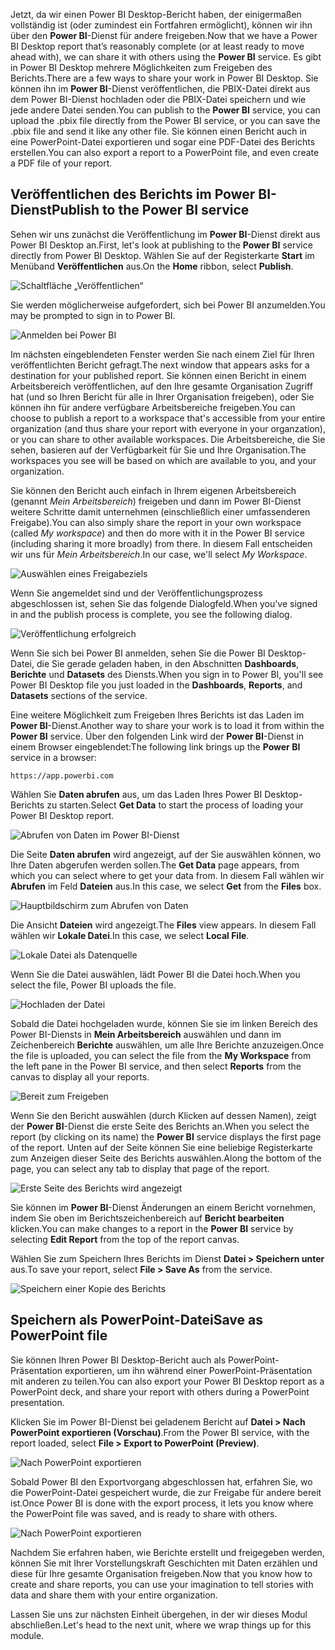 <span data-ttu-id="80e2e-101">Jetzt, da wir einen Power BI Desktop-Bericht haben, der einigermaßen vollständig ist (oder zumindest ein Fortfahren ermöglicht), können wir ihn über den **Power BI**-Dienst für andere freigeben.</span><span class="sxs-lookup"><span data-stu-id="80e2e-101">Now that we have a Power BI Desktop report that’s reasonably complete (or at least ready to move ahead with), we can share it with others using the **Power BI** service.</span></span> <span data-ttu-id="80e2e-102">Es gibt in Power BI Desktop mehrere Möglichkeiten zum Freigeben des Berichts.</span><span class="sxs-lookup"><span data-stu-id="80e2e-102">There are a few ways to share your work in Power BI Desktop.</span></span> <span data-ttu-id="80e2e-103">Sie können ihn im **Power BI**-Dienst veröffentlichen, die PBIX-Datei direkt aus dem Power BI-Dienst hochladen oder die PBIX-Datei speichern und wie jede andere Datei senden.</span><span class="sxs-lookup"><span data-stu-id="80e2e-103">You can publish to the **Power BI** service, you can upload the .pbix file directly from the Power BI service, or you can save the .pbix file and send it like any other file.</span></span> <span data-ttu-id="80e2e-104">Sie können einen Bericht auch in eine PowerPoint-Datei exportieren und sogar eine PDF-Datei des Berichts erstellen.</span><span class="sxs-lookup"><span data-stu-id="80e2e-104">You can also export a report to a PowerPoint file, and even create a PDF file of your report.</span></span>

## <a name="publish-to-the-power-bi-service"></a><span data-ttu-id="80e2e-105">Veröffentlichen des Berichts im Power BI-Dienst</span><span class="sxs-lookup"><span data-stu-id="80e2e-105">Publish to the Power BI service</span></span>
<span data-ttu-id="80e2e-106">Sehen wir uns zunächst die Veröffentlichung im **Power BI**-Dienst direkt aus Power BI Desktop an.</span><span class="sxs-lookup"><span data-stu-id="80e2e-106">First, let's look at publishing to the **Power BI** service directly from Power BI Desktop.</span></span> <span data-ttu-id="80e2e-107">Wählen Sie auf der Registerkarte **Start** im Menüband **Veröffentlichen** aus.</span><span class="sxs-lookup"><span data-stu-id="80e2e-107">On the **Home** ribbon, select **Publish**.</span></span>

![Schaltfläche „Veröffentlichen“](../media/pbid-share_01.png)

<span data-ttu-id="80e2e-109">Sie werden möglicherweise aufgefordert, sich bei Power BI anzumelden.</span><span class="sxs-lookup"><span data-stu-id="80e2e-109">You may be prompted to sign in to Power BI.</span></span>

![Anmelden bei Power BI](../media/pbid-share_02.png)

<span data-ttu-id="80e2e-111">Im nächsten eingeblendeten Fenster werden Sie nach einem Ziel für Ihren veröffentlichten Bericht gefragt.</span><span class="sxs-lookup"><span data-stu-id="80e2e-111">The next window that appears asks for a destination for your published report.</span></span> <span data-ttu-id="80e2e-112">Sie können einen Bericht in einem Arbeitsbereich veröffentlichen, auf den Ihre gesamte Organisation Zugriff hat (und so Ihren Bericht für alle in Ihrer Organisation freigeben), oder Sie können ihn für andere verfügbare Arbeitsbereiche freigeben.</span><span class="sxs-lookup"><span data-stu-id="80e2e-112">You can choose to publish a report to a workspace that's accessible from your entire organization (and thus share your report with everyone in your organzation), or you can share to other available workspaces.</span></span> <span data-ttu-id="80e2e-113">Die Arbeitsbereiche, die Sie sehen, basieren auf der Verfügbarkeit für Sie und Ihre Organisation.</span><span class="sxs-lookup"><span data-stu-id="80e2e-113">The workspaces you see will be based on which are available to you, and your organization.</span></span>

<span data-ttu-id="80e2e-114">Sie können den Bericht auch einfach in Ihrem eigenen Arbeitsbereich (genannt *Mein Arbeitsbereich*) freigeben und dann im Power BI-Dienst weitere Schritte damit unternehmen (einschließlich einer umfassenderen Freigabe).</span><span class="sxs-lookup"><span data-stu-id="80e2e-114">You can also simply share the report in your own workspace (called *My workspace*) and then do more with it in the Power BI service (including sharing it more broadly) from there.</span></span> <span data-ttu-id="80e2e-115">In diesem Fall entscheiden wir uns für *Mein Arbeitsbereich*.</span><span class="sxs-lookup"><span data-stu-id="80e2e-115">In our case, we'll select *My Workspace*.</span></span>

![Auswählen eines Freigabeziels](../media/pbid-share_02b.png)

<span data-ttu-id="80e2e-117">Wenn Sie angemeldet sind und der Veröffentlichungsprozess abgeschlossen ist, sehen Sie das folgende Dialogfeld.</span><span class="sxs-lookup"><span data-stu-id="80e2e-117">When you've signed in and the publish process is complete, you see the following dialog.</span></span>

![Veröffentlichung erfolgreich](../media/pbid-share_03.png)

<span data-ttu-id="80e2e-119">Wenn Sie sich bei Power BI anmelden, sehen Sie die Power BI Desktop-Datei, die Sie gerade geladen haben, in den Abschnitten **Dashboards**, **Berichte** und **Datasets** des Diensts.</span><span class="sxs-lookup"><span data-stu-id="80e2e-119">When you sign in to Power BI, you'll see Power BI Desktop file you just loaded in the **Dashboards**, **Reports**, and **Datasets** sections of the service.</span></span>

<span data-ttu-id="80e2e-120">Eine weitere Möglichkeit zum Freigeben Ihres Berichts ist das Laden im **Power BI**-Dienst.</span><span class="sxs-lookup"><span data-stu-id="80e2e-120">Another way to share your work is to load it from within the **Power BI** service.</span></span> <span data-ttu-id="80e2e-121">Über den folgenden Link wird der **Power BI**-Dienst in einem Browser eingeblendet:</span><span class="sxs-lookup"><span data-stu-id="80e2e-121">The following link brings up the **Power BI** service in a browser:</span></span>

`https://app.powerbi.com`

<span data-ttu-id="80e2e-122">Wählen Sie **Daten abrufen** aus, um das Laden Ihres Power BI Desktop-Berichts zu starten.</span><span class="sxs-lookup"><span data-stu-id="80e2e-122">Select **Get Data** to start the process of loading your Power BI Desktop report.</span></span>

![Abrufen von Daten im Power BI-Dienst](../media/pbid-share_04.png)

<span data-ttu-id="80e2e-124">Die Seite **Daten abrufen** wird angezeigt, auf der Sie auswählen können, wo Ihre Daten abgerufen werden sollen.</span><span class="sxs-lookup"><span data-stu-id="80e2e-124">The **Get Data** page appears, from which you can select where to get your data from.</span></span> <span data-ttu-id="80e2e-125">In diesem Fall wählen wir **Abrufen** im Feld **Dateien** aus.</span><span class="sxs-lookup"><span data-stu-id="80e2e-125">In this case, we select **Get** from the **Files** box.</span></span>

![Hauptbildschirm zum Abrufen von Daten](../media/pbid-share_05.png)

<span data-ttu-id="80e2e-127">Die Ansicht **Dateien** wird angezeigt.</span><span class="sxs-lookup"><span data-stu-id="80e2e-127">The **Files** view appears.</span></span> <span data-ttu-id="80e2e-128">In diesem Fall wählen wir **Lokale Datei**.</span><span class="sxs-lookup"><span data-stu-id="80e2e-128">In this case, we select **Local File**.</span></span>

![Lokale Datei als Datenquelle](../media/pbid-share_06.png)

<span data-ttu-id="80e2e-130">Wenn Sie die Datei auswählen, lädt Power BI die Datei hoch.</span><span class="sxs-lookup"><span data-stu-id="80e2e-130">When you select the file, Power BI uploads the file.</span></span>

![Hochladen der Datei](../media/pbid-share_07.png)

<span data-ttu-id="80e2e-132">Sobald die Datei hochgeladen wurde, können Sie sie im linken Bereich des Power BI-Diensts in **Mein Arbeitsbereich** auswählen und dann im Zeichenbereich **Berichte** auswählen, um alle Ihre Berichte anzuzeigen.</span><span class="sxs-lookup"><span data-stu-id="80e2e-132">Once the file is uploaded, you can select the file from the **My Workspace** from the left pane in the Power BI service, and then select **Reports** from the canvas to display all your reports.</span></span>

![Bereit zum Freigeben](../media/pbid-share_08.png)

<span data-ttu-id="80e2e-134">Wenn Sie den Bericht auswählen (durch Klicken auf dessen Namen), zeigt der **Power BI**-Dienst die erste Seite des Berichts an.</span><span class="sxs-lookup"><span data-stu-id="80e2e-134">When you select the report (by clicking on its name) the **Power BI** service displays the first page of the report.</span></span> <span data-ttu-id="80e2e-135">Unten auf der Seite können Sie eine beliebige Registerkarte zum Anzeigen dieser Seite des Berichts auswählen.</span><span class="sxs-lookup"><span data-stu-id="80e2e-135">Along the bottom of the page, you can select any tab to display that page of the report.</span></span>

![Erste Seite des Berichts wird angezeigt](../media/pbid-share_09.png)

<span data-ttu-id="80e2e-137">Sie können im **Power BI**-Dienst Änderungen an einem Bericht vornehmen, indem Sie oben im Berichtszeichenbereich auf **Bericht bearbeiten** klicken.</span><span class="sxs-lookup"><span data-stu-id="80e2e-137">You can make changes to a report in the **Power BI** service by selecting **Edit Report** from the top of the report canvas.</span></span>

<span data-ttu-id="80e2e-138">Wählen Sie zum Speichern Ihres Berichts im Dienst **Datei > Speichern unter** aus.</span><span class="sxs-lookup"><span data-stu-id="80e2e-138">To save your report, select **File > Save As** from the service.</span></span> 

![Speichern einer Kopie des Berichts](../media/pbid-share_10.png)

## <a name="save-as-powerpoint-file"></a><span data-ttu-id="80e2e-140">Speichern als PowerPoint-Datei</span><span class="sxs-lookup"><span data-stu-id="80e2e-140">Save as PowerPoint file</span></span>

<span data-ttu-id="80e2e-141">Sie können Ihren Power BI Desktop-Bericht auch als PowerPoint-Präsentation exportieren, um ihn während einer PowerPoint-Präsentation mit anderen zu teilen.</span><span class="sxs-lookup"><span data-stu-id="80e2e-141">You can also export your Power BI Desktop report as a PowerPoint deck, and share your report with others during a PowerPoint presentation.</span></span> 

<span data-ttu-id="80e2e-142">Klicken Sie im Power BI-Dienst bei geladenem Bericht auf **Datei > Nach PowerPoint exportieren (Vorschau)**.</span><span class="sxs-lookup"><span data-stu-id="80e2e-142">From the Power BI service, with the report loaded, select **File > Export to PowerPoint (Preview)**.</span></span>

![Nach PowerPoint exportieren](../media/pbid-share_11.png)

<span data-ttu-id="80e2e-144">Sobald Power BI den Exportvorgang abgeschlossen hat, erfahren Sie, wo die PowerPoint-Datei gespeichert wurde, die zur Freigabe für andere bereit ist.</span><span class="sxs-lookup"><span data-stu-id="80e2e-144">Once Power BI is done with the export process, it lets you know where the PowerPoint file was saved, and is ready to share with others.</span></span>

![Nach PowerPoint exportieren](../media/pbid-share_12.png)

<span data-ttu-id="80e2e-146">Nachdem Sie erfahren haben, wie Berichte erstellt und freigegeben werden, können Sie mit Ihrer Vorstellungskraft Geschichten mit Daten erzählen und diese für Ihre gesamte Organisation freigeben.</span><span class="sxs-lookup"><span data-stu-id="80e2e-146">Now that you know how to create and share reports, you can use your imagination to tell stories with data and share them with your entire organization.</span></span>

<span data-ttu-id="80e2e-147">Lassen Sie uns zur nächsten Einheit übergehen, in der wir dieses Modul abschließen.</span><span class="sxs-lookup"><span data-stu-id="80e2e-147">Let's head to the next unit, where we wrap things up for this module.</span></span>